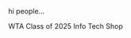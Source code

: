 hi people...

WTA Class of 2025
Info Tech Shop
<!---
bradyrlepage/bradyrlepage is a ✨ special ✨ repository because its `README.md` (this file) appears on your GitHub profile.
You can click the Preview link to take a look at your changes.
--->
